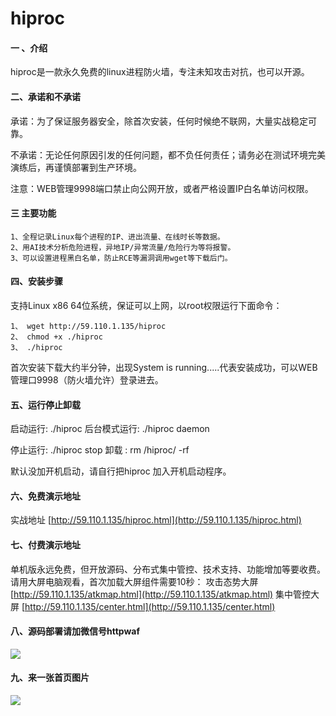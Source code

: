 # hiproc

#### 一 、介绍
hiproc是一款永久免费的linux进程防火墙，专注未知攻击对抗，也可以开源。

#### 二、承诺和不承诺
承诺：为了保证服务器安全，除首次安装，任何时候绝不联网，大量实战稳定可靠。

不承诺：无论任何原因引发的任何问题，都不负任何责任；请务必在测试环境完美演练后，再谨慎部署到生产环境。

注意：WEB管理9998端口禁止向公网开放，或者严格设置IP白名单访问权限。

#### 三 主要功能
    1、全程记录Linux每个进程的IP、进出流量、在线时长等数据。
    2、用AI技术分析危险进程，异地IP/异常流量/危险行为等将报警。
    3、可以设置进程黑白名单，防止RCE等漏洞调用wget等下载后门。

#### 四、安装步骤
支持Linux x86 64位系统，保证可以上网，以root权限运行下面命令：

    1、 wget http://59.110.1.135/hiproc
    2、 chmod +x ./hiproc
    3、 ./hiproc

首次安装下载大约半分钟，出现System is running.....代表安装成功，可以WEB管理口9998（防火墙允许）登录进去。

#### 五、运行停止卸载
启动运行:  ./hiproc         后台模式运行:   ./hiproc daemon

停止运行:  ./hiproc stop    卸载 :   rm  /hiproc/ -rf

默认没加开机启动，请自行把hiproc 加入开机启动程序。

#### 六、免费演示地址

实战地址 [http://59.110.1.135/hiproc.html](http://59.110.1.135/hiproc.html)

#### 七、付费演示地址

单机版永远免费，但开放源码、分布式集中管控、技术支持、功能增加等要收费。请用大屏电脑观看，首次加载大屏组件需要10秒：
攻击态势大屏 [http://59.110.1.135/atkmap.html](http://59.110.1.135/atkmap.html)
集中管控大屏 [http://59.110.1.135/center.html](http://59.110.1.135/center.html)

#### 八、源码部署请加微信号httpwaf

![](https://gitee.com/httpwaf/httpwaf/raw/master/img/wechat.png)

#### 九、来一张首页图片

![](https://gitee.com/httpwaf/httpwaf/raw/master/img/home.png)
